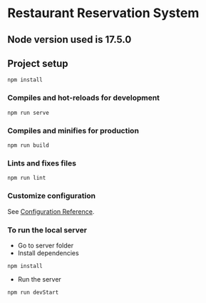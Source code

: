 # Restaurant Reservation System

## Node version used is 17.5.0

## Project setup
```
npm install
```

### Compiles and hot-reloads for development
```
npm run serve
```

### Compiles and minifies for production
```
npm run build
```

### Lints and fixes files
```
npm run lint
```

### Customize configuration
See [Configuration Reference](https://cli.vuejs.org/config/).

### To run the local server
* Go to server folder
* Install dependencies
```
npm install
```
* Run the server
```
npm run devStart
```
